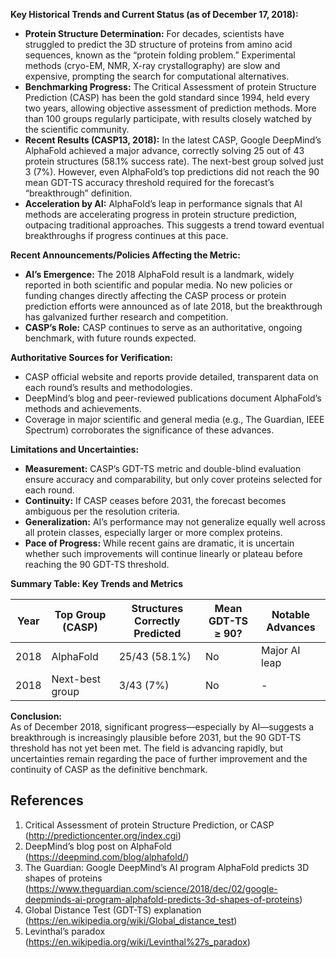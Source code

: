 **Key Historical Trends and Current Status (as of December 17, 2018):**

- **Protein Structure Determination:** For decades, scientists have struggled to predict the 3D structure of proteins from amino acid sequences, known as the “protein folding problem.” Experimental methods (cryo-EM, NMR, X-ray crystallography) are slow and expensive, prompting the search for computational alternatives.
- **Benchmarking Progress:** The Critical Assessment of protein Structure Prediction (CASP) has been the gold standard since 1994, held every two years, allowing objective assessment of prediction methods. More than 100 groups regularly participate, with results closely watched by the scientific community.
- **Recent Results (CASP13, 2018):** In the latest CASP, Google DeepMind’s AlphaFold achieved a major advance, correctly solving 25 out of 43 protein structures (58.1% success rate). The next-best group solved just 3 (7%). However, even AlphaFold’s top predictions did not reach the 90 mean GDT-TS accuracy threshold required for the forecast’s “breakthrough” definition.
- **Acceleration by AI:** AlphaFold’s leap in performance signals that AI methods are accelerating progress in protein structure prediction, outpacing traditional approaches. This suggests a trend toward eventual breakthroughs if progress continues at this pace.

**Recent Announcements/Policies Affecting the Metric:**

- **AI’s Emergence:** The 2018 AlphaFold result is a landmark, widely reported in both scientific and popular media. No new policies or funding changes directly affecting the CASP process or protein prediction efforts were announced as of late 2018, but the breakthrough has galvanized further research and competition.
- **CASP’s Role:** CASP continues to serve as an authoritative, ongoing benchmark, with future rounds expected.

**Authoritative Sources for Verification:**

- CASP official website and reports provide detailed, transparent data on each round’s results and methodologies.
- DeepMind’s blog and peer-reviewed publications document AlphaFold’s methods and achievements.
- Coverage in major scientific and general media (e.g., The Guardian, IEEE Spectrum) corroborates the significance of these advances.

**Limitations and Uncertainties:**

- **Measurement:** CASP’s GDT-TS metric and double-blind evaluation ensure accuracy and comparability, but only cover proteins selected for each round.
- **Continuity:** If CASP ceases before 2031, the forecast becomes ambiguous per the resolution criteria.
- **Generalization:** AI’s performance may not generalize equally well across all protein classes, especially larger or more complex proteins.
- **Pace of Progress:** While recent gains are dramatic, it is uncertain whether such improvements will continue linearly or plateau before reaching the 90 GDT-TS threshold.

**Summary Table: Key Trends and Metrics**

| Year | Top Group (CASP) | Structures Correctly Predicted | Mean GDT-TS ≥ 90? | Notable Advances |
|------|------------------|-------------------------------|-------------------|------------------|
| 2018 | AlphaFold        | 25/43 (58.1%)                 | No                | Major AI leap    |
| 2018 | Next-best group  | 3/43 (7%)                     | No                | -                |

**Conclusion:**  
As of December 2018, significant progress—especially by AI—suggests a breakthrough is increasingly plausible before 2031, but the 90 GDT-TS threshold has not yet been met. The field is advancing rapidly, but uncertainties remain regarding the pace of further improvement and the continuity of CASP as the definitive benchmark.

## References

1. Critical Assessment of protein Structure Prediction, or CASP (http://predictioncenter.org/index.cgi)
2. DeepMind’s blog post on AlphaFold (https://deepmind.com/blog/alphafold/)
3. The Guardian: Google DeepMind’s AI program AlphaFold predicts 3D shapes of proteins (https://www.theguardian.com/science/2018/dec/02/google-deepminds-ai-program-alphafold-predicts-3d-shapes-of-proteins)
4. Global Distance Test (GDT-TS) explanation (https://en.wikipedia.org/wiki/Global_distance_test)
5. Levinthal’s paradox (https://en.wikipedia.org/wiki/Levinthal%27s_paradox)
